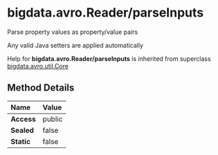[//]: #  (Copyright 2017, The MathWorks, Inc.)
# bigdata.avro.Reader/parseInputs  
  
  Parse property values as property/value pairs
 
  Any valid Java setters are applied automatically
 
  Help for **bigdata.avro.Reader/parseInputs** is inherited from superclass [bigdata.avro.util.Core](bigdata.avro.util.Core.md) 
 
 ## Method Details  
  
Name | Value  
:------------------- | :----------------------------------------------------------------
**Access** | public  
**Sealed** | false  
**Static** |false  